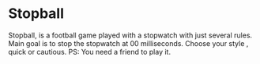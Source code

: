 # Stopball
Stopball, is a football game played with a stopwatch with just several rules.
Main goal is to stop the stopwatch at 00 milliseconds.
Choose your style , quick or cautious.
PS: You need a friend to play it.
